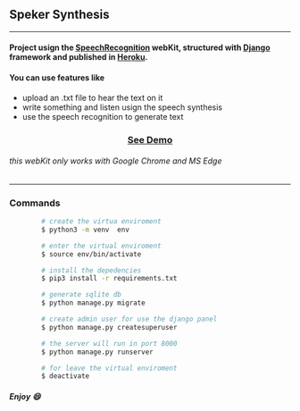 ## Speker Synthesis

---

#### Project usign the [SpeechRecognition](https://developer.mozilla.org/en-US/docs/Web/API/SpeechRecognition) webKit, structured with [Django](https://www.djangoproject.com) framework and published in [Heroku](http://heroku.com/).

#### You can use features like
- upload an .txt file to hear the text on it
- write something and listen usign the speech synthesis
- use the speech recognition to generate text

<h3 align="center"><a href="https://speaker-synthesis.herokuapp.com">See Demo</a></h3>

###### this webKit only works with Google Chrome and MS Edge

---

### Commands

```bash
        # create the virtua enviroment
        $ python3 -m venv  env
```

```bash
        # enter the virtual enviroment
        $ source env/bin/activate
```

```bash
        # install the depedencies
        $ pip3 install -r requirements.txt
```

```bash
        # generate sqlite db
        $ python manage.py migrate
```

```bash
        # create admin user for use the django panel
        $ python manage.py createsuperuser
```

```bash
        # the server will run in port 8000
        $ python manage.py runserver
```

```bash
        # for leave the virtual enviroment
        $ deactivate
```

##### Enjoy 😄